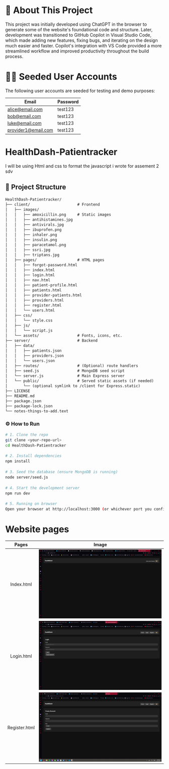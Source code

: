 #
# 📝 About This Project

This project was initially developed using ChatGPT in the browser to generate some of the website's foundational code and structure. Later, development was transitioned to GitHub Copilot in Visual Studio Code, which made adding new features, fixing bugs, and iterating on the design much easier and faster. Copilot's integration with VS Code provided a more streamlined workflow and improved productivity throughout the build process.
#
# 🧑‍💻 Seeded User Accounts

The following user accounts are seeded for testing and demo purposes:

| Email               | Password |
|---------------------|----------|
| alice@email.com     | test123  |
| bob@email.com       | test123  |
| luke@email.com      | test123  |
| provider1@email.com | test123  |

# HealthDash-Patientracker
I will be using Html and css to format the javascript i wrote for assement 2 sdv

## 🚀 Project Structure
```text
HealthDash-Patientracker/
├── client/                     # Frontend
│   ├── images/ 
│   │   ├── amoxicillin.png     # Static images    
│   │   ├── antihistamines.jpg                   
│   │   ├── antivirals.jpg                   
│   │   ├── ibuprofen.png                  
│   │   ├── inhaler.png                  
│   │   ├── insulin.png                 
│   │   ├── paracetamol.png                  
│   │   ├── ssri.jpg                   
│   │   ├── triptans.jpg                           
│   ├── pages/                  # HTML pages
│   │   ├── forgot-password.html
│   │   ├── index.html
│   │   ├── login.html
│   │   ├── nav.html
│   │   ├── patient-profile.html
│   │   ├── patients.html
│   │   ├── provider-patients.html
│   │   ├── providers.html
│   │   ├── register.html
│   │   └── users.html
│   ├── css/
│   │   └── style.css
│   ├── js/
│   │   └── script.js
│   └── assets/                 # Fonts, icons, etc.
├── server/                     # Backend
│   ├── data/
│   │   ├── patients.json
│   │   ├── providers.json
│   │   └── users.json
│   ├── routes/                 # (Optional) route handlers
│   ├── seed.js                 # MongoDB seed script
│   └── server.js               # Main Express server
│   └── public/                 # Served static assets (if needed)
│       └── (optional symlink to /client for Express.static)
├── LICENSE
├── README.md
├── package.json
├── package-lock.json
└── notes-things-to-add.text
```

### ⚙️ How to Run
```bash
# 1. Clone the repo
git clone <your‑repo‑url>
cd HealthDash-Patientracker

# 2. Install dependencies
npm install

# 3. Seed the database (ensure MongoDB is running)
node server/seed.js

# 4. Start the development server
npm run dev

# 5. Running on browser
Open your browser at http://localhost:3000 (or whichever port you configured).
```

# Website pages

| Pages | Image | 
|:------:|:------:|
| Index.html  | ![Index-image](<README images/Index-image.png>)|
| Login.html   |![Index-image](<README images/Login-image.png>)| 
| Register.html   |![Index-image](< README images/Register-image.png>)|  